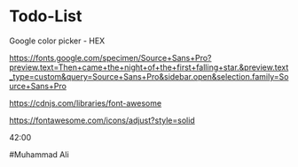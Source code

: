 # Todo-List

Google color picker - HEX

https://fonts.google.com/specimen/Source+Sans+Pro?preview.text=Then+came+the+night+of+the+first+falling+star.&preview.text_type=custom&query=Source+Sans+Pro&sidebar.open&selection.family=Source+Sans+Pro

https://cdnjs.com/libraries/font-awesome

https://fontawesome.com/icons/adjust?style=solid

42:00

#Muhammad Ali
